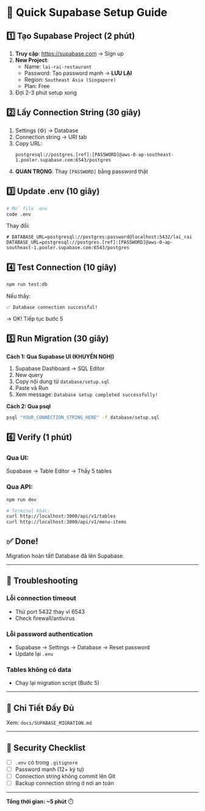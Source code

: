 # 🎯 Quick Supabase Setup Guide

## 1️⃣ Tạo Supabase Project (2 phút)

1. **Truy cập**: https://supabase.com → Sign up
2. **New Project**:
   - Name: `lai-rai-restaurant`
   - Password: Tạo password mạnh → **LƯU LẠI**
   - Region: `Southeast Asia (Singapore)`
   - Plan: Free
3. Đợi 2-3 phút setup xong

## 2️⃣ Lấy Connection String (30 giây)

1. Settings (⚙️) → Database
2. Connection string → URI tab
3. Copy URL:
   ```
   postgresql://postgres.[ref]:[PASSWORD]@aws-0-ap-southeast-1.pooler.supabase.com:6543/postgres
   ```
4. **QUAN TRỌNG**: Thay `[PASSWORD]` bằng password thật

## 3️⃣ Update .env (10 giây)

```bash
# Mở file .env
code .env
```

Thay đổi:
```env
# DATABASE_URL=postgresql://postgres:password@localhost:5432/lai_rai
DATABASE_URL=postgresql://postgres.[ref]:[PASSWORD]@aws-0-ap-southeast-1.pooler.supabase.com:6543/postgres
```

## 4️⃣ Test Connection (10 giây)

```bash
npm run test:db
```

Nếu thấy:
```
✅ Database connection successful!
```
→ OK! Tiếp tục bước 5

## 5️⃣ Run Migration (30 giây)

**Cách 1: Qua Supabase UI (KHUYẾN NGHỊ)**
1. Supabase Dashboard → SQL Editor
2. New query
3. Copy nội dung từ `database/setup.sql`
4. Paste và Run
5. Xem message: `Database setup completed successfully!`

**Cách 2: Qua psql**
```bash
psql "YOUR_CONNECTION_STRING_HERE" -f database/setup.sql
```

## 6️⃣ Verify (1 phút)

### Qua UI:
Supabase → Table Editor → Thấy 5 tables

### Qua API:
```bash
npm run dev

# Terminal khác:
curl http://localhost:3000/api/v1/tables
curl http://localhost:3000/api/v1/menu-items
```

## ✅ Done!

Migration hoàn tất! Database đã lên Supabase.

---

## 🚨 Troubleshooting

### Lỗi connection timeout
- Thử port 5432 thay vì 6543
- Check firewall/antivirus

### Lỗi password authentication
- Supabase → Settings → Database → Reset password
- Update lại `.env`

### Tables không có data
- Chạy lại migration script (Bước 5)

---

## 📖 Chi Tiết Đầy Đủ

Xem: `docs/SUPABASE_MIGRATION.md`

---

## 🔐 Security Checklist

- [ ] `.env` có trong `.gitignore`
- [ ] Password mạnh (12+ ký tự)
- [ ] Connection string không commit lên Git
- [ ] Backup connection string ở nơi an toàn

---

**Tổng thời gian: ~5 phút** ⏱️
